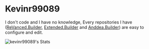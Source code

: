 # Kevinr99089

I don't code and I have no knowledge, Every repositories I have ([ReVanced.Builder](https://github.com/Kevinr99089/ReVanced.Builder), [Extended.Builder](https://github.com/Kevinr99089/Extended.Builder) and [Anddea.Builder](https://github.com/Kevinr99089/Anddea.Builder)) are easy to configure and edit.

![kevinr99089's Stats](https://github-readme-stats.vercel.app/api?username=kevinr99089&theme=dark&show_icons=true&hide_border=true&count_private=false)
